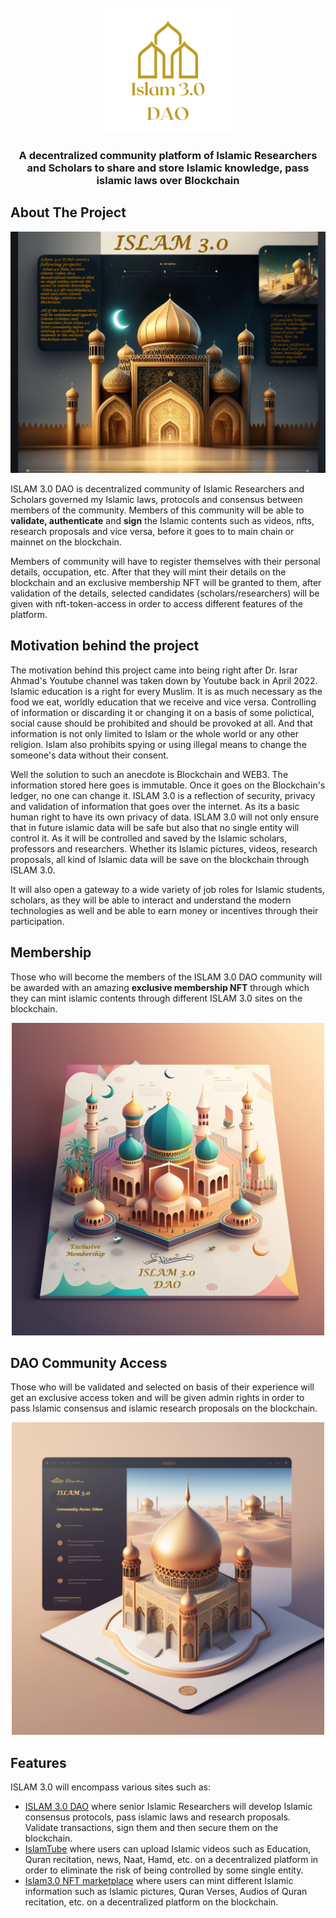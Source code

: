 <div id="top"></div>

<br />
<div align="center">
  <a href="https://github.com/alirazacodes/ISLAM-3.0-DAO">
    <img src="https://github.com/alirazacodes/ISLAM-3.0-DAO/blob/main/scripts/assets/islam-3.0-dao-logo.svg" alt="Logo" width="200" height="200">
  </a>

<h3 align="center" font="bold">A decentralized community platform of Islamic Researchers and Scholars to share and store Islamic knowledge, pass islamic laws over Blockchain</h3>

</div>

## About The Project

![Islam3.0-Complete roadmap](https://github.com/alirazacodes/ISLAM-3.0-DAO/blob/main/scripts/assets/islam3.0-dao-main.png)

ISLAM 3.0 DAO is decentralized community of Islamic Researchers and Scholars governed my Islamic laws, protocols and consensus between members of the community. Members of this community will be able to **validate, authenticate** and **sign** the Islamic contents such as videos, nfts, research proposals and vice versa, before it goes to to main chain or mainnet on the blockchain. 

Members of community will have to register themselves with their personal details, occupation, etc. After that they will mint their details on the blockchain and an exclusive membership NFT will be granted to them, after validation of the details, selected candidates (scholars/researchers) will be given with nft-token-access in order to access different features of the platform. 

## Motivation behind the project

The motivation behind this project came into being right after Dr. Israr Ahmad's Youtube channel was taken down by Youtube back in April 2022. Islamic education is a right for every Muslim. It is as much necessary as the food we eat, worldly education that we receive and vice versa. Controlling of information or discarding it or changing it on a basis of some polictical, social cause should be prohibited and should be provoked at all. And that information is not only limited to Islam or the whole world or any other religion. Islam also prohibits spying or using illegal means to change the someone's data without their consent. 

Well the solution to such an anecdote is Blockchain and WEB3. The information stored here goes is immutable. Once it goes on the Blockchain's ledger, no one can change it. ISLAM 3.0 is a reflection of security, privacy and validation of information that goes over the internet. As its a basic human right to have its own privacy of data. ISLAM 3.0 will not only ensure that in future islamic data will be safe but also that no single entity will control it. As it will be controlled and saved by the Islamic scholars, professors and researchers. Whether its Islamic pictures, videos, research proposals, all kind of Islamic data will be save on the blockchain through ISLAM 3.0.

It will also open a gateway to a wide variety of job roles for Islamic students, scholars, as they will be able to interact and understand the modern technologies as well and be able to earn money or incentives through their participation.

## Membership

Those who will become the members of the ISLAM 3.0 DAO community will be awarded with an amazing **exclusive membership NFT** through which they can mint islamic contents through different ISLAM 3.0 sites on the blockchain.

<div align="center">
  <img src="https://github.com/alirazacodes/ISLAM-3.0-DAO/blob/main/scripts/assets/dao-nft-membership.png" alt="Logo" width="500" height="500">
</div>

## DAO Community Access

Those who will be validated and selected on basis of their experience will get an exclusive access token and will be given admin rights in order to pass Islamic consensus and islamic research proposals on the blockchain.

<div align="center">
  <img src="https://github.com/alirazacodes/ISLAM-3.0-DAO/blob/main/scripts/assets/dao-access-token.png" alt="Logo" width="500" height="500">
</div>

## Features 

ISLAM 3.0 will encompass various sites such as:

* [ISLAM 3.0 DAO](https://github.com/alirazacodes/ISLAM-3.0-DAO) where senior Islamic Researchers will develop Islamic consensus protocols, pass islamic laws and research proposals. Validate transactions, sign them and then secure them on the blockchain.
* [IslamTube](https://github.com/alirazacodes/IslamTube) where users can upload Islamic videos such as Education, Quran recitation, news, Naat, Hamd, etc. on a decentralized platform in order to eliminate the risk of being controlled by some single entity.
* [Islam3.0 NFT marketplace]() where users can mint different Islamic information such as Islamic pictures, Quran Verses, Audios of Quran recitation, etc. on a decentralized platform on the blockchain. 

